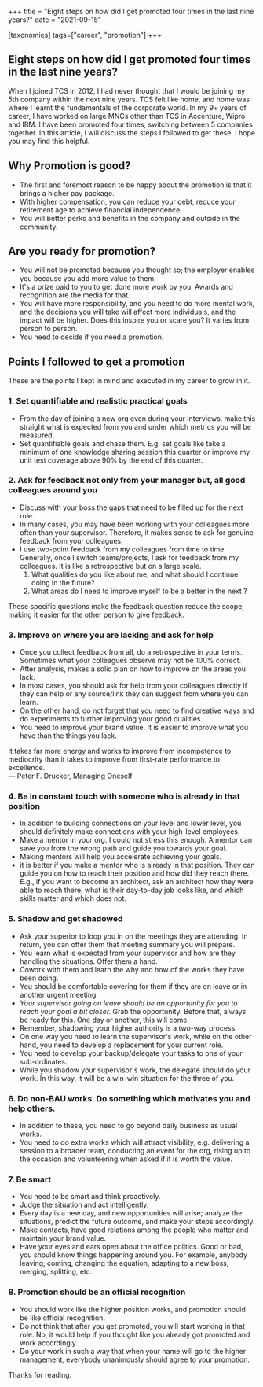 +++
title = "Eight steps on how did I get promoted four times in the last nine years?"
date = "2021-09-15"

[taxonomies]
tags=["career", "promotion"]
+++
## Eight steps on how did I get promoted four times in the last nine years?

When I joined TCS in 2012, I had never thought that I would be joining my 5th company within the next nine years.  TCS felt like home, and home was where I learnt the fundamentals of the corporate world. In my 9+ years of career, I have worked on large MNCs other than TCS in Accenture, Wipro and IBM. I have been promoted four times, switching between 5 companies together. In this article, I will discuss the steps I followed to get these. I hope you may find this helpful.

## Why Promotion is good?

- The first and foremost reason to be happy about the promotion is that it brings a higher pay package. 
- With higher compensation, you can reduce your debt, reduce your retirement age to achieve financial independence. 
- You will better perks and benefits in the company and outside in the community.

## Are you ready for promotion?

- You will not be promoted because you thought so; the employer enables you because you add more value to them. 
- It's a prize paid to you to get done more work by you. Awards and recognition are the media for that.
- You will have more responsibility, and you need to do more mental work, and the decisions you will take will affect more individuals, and the impact will be higher. Does this inspire you or scare you? It varies from person to person.
- You need to decide if you need a promotion.

## Points I followed to get a promotion

These are the points I kept in mind and executed in my career to grow in it.

### 1. Set quantifiable and realistic practical goals

- From the day of joining a new org even during your interviews, make this straight what is expected from you and under which metrics you will be measured. 
- Set quantifiable goals and chase them. E.g. set goals like take a minimum of one knowledge sharing session this quarter or improve my unit test coverage above 90% by the end of this quarter.

### 2. Ask for feedback not only from your manager but, all good colleagues around you

- Discuss with your boss the gaps that need to be filled up for the next role.
- In many cases, you may have been working with your colleagues more often than your supervisor. Therefore, it makes sense to ask for genuine feedback from your colleagues.   
- I use two-point feedback from my colleagues from time to time. Generally, once I switch teams/projects, I ask for feedback from my colleagues. It is like a retrospective but on a large scale.
  1. What qualities do you like about me, and what should I continue doing in the future?
  2. What areas do I need to improve myself to be a better <your goal> in the next <number of years>?

These specific questions make the feedback question reduce the scope, making it easier for the other person to give feedback.

### 3. Improve on where you are lacking and ask for help 

- Once you collect feedback from all, do a retrospective in your terms. Sometimes what your colleagues observe may not be 100% correct. 
- After analysis, makes a solid plan on how to improve on the areas you lack. 
- In most cases, you should ask for help from your colleagues directly if they can help or any source/link they can suggest from where you can learn.
- On the other hand, do not forget that you need to find creative ways and do experiments to further improving your good qualities. 
- You need to improve your brand value. It is easier to improve what you have than the things you lack.


> 
It takes far more energy and works to improve from incompetence to mediocrity than it takes to improve from first-rate performance to excellence.  
― Peter F. Drucker, Managing Oneself 

### 4. Be in constant touch with someone who is already in that position

- In addition to building connections on your level and lower level, you should definitely make connections with your high-level employees.
- Make a mentor in your org. I could not stress this enough. A mentor can save you from the wrong path and guide you towards your goal. 
- Making mentors will help you accelerate achieving your goals.
- it is better if you make a mentor who is already in that position. They can guide you on how to reach their position and how did they reach there. E.g., if you want to become an architect, ask an architect how they were able to reach there, what is their day-to-day job looks like, and which skills matter and which does not.

### 5. Shadow and get shadowed

- Ask your superior to loop you in on the meetings they are attending. In return, you can offer them that meeting summary you will prepare. 
- You learn what is expected from your supervisor and how are they handling the situations. Offer them a hand.
- Cowork with them and learn the why and how of the works they have been doing.
- You should be comfortable covering for them if they are on leave or in another urgent meeting.
- *Your supervisor going on leave should be an opportunity for you to reach your goal a bit closer.* Grab the opportunity. Before that, always be ready for this. One day or another, this will come.
- Remember, shadowing your higher authority is a two-way process. 
- On one way you need to learn the supervisor's work, while on the other hand, you need to develop a replacement for your current role.
- You need to develop your backup/delegate your tasks to one of your sub-ordinates.
- While you shadow your supervisor's work, the delegate should do your work. In this way, it will be a win-win situation for the three of you.

### 6. Do non-BAU works. Do something which motivates you and help others.

- In addition to these, you need to go beyond daily business as usual works.
- You need to do extra works which will attract visibility, e.g. delivering a session to a broader team, conducting an event for the org, rising up to the occasion and volunteering when asked if it is worth the value.

### 7. Be smart

- You need to be smart and think proactively.
- Judge the situation and act intelligently.
- Every day is a new day, and new opportunities will arise; analyze the situations, predict the future outcome, and make your steps accordingly.
- Make contacts, have good relations among the people who matter and maintain your brand value.
- Have your eyes and ears open about the office politics. Good or bad, you should know things happening around you. For example, anybody leaving, coming, changing the equation, adapting to a new boss, merging, splitting, etc.

### 8. Promotion should be an official recognition

- You should work like the higher position works, and promotion should be like official recognition.
- Do not think that after you get promoted, you will start working in that role. No, it would help if you thought like you already got promoted and work accordingly.
- Do your work in such a way that when your name will go to the higher management, everybody unanimously should agree to your promotion.

Thanks for reading. 